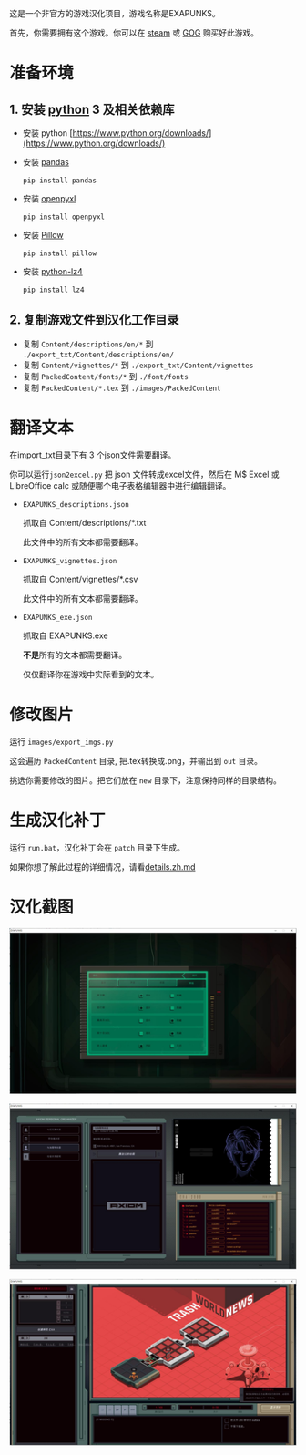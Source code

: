 这是一个非官方的游戏汉化项目，游戏名称是EXAPUNKS。

首先，你需要拥有这个游戏。你可以在 [steam](https://store.steampowered.com/app/716490/EXAPUNKS/) 或 [GOG](https://www.gog.com/game/exapunks) 购买好此游戏。

# 准备环境
## 1. 安装 [python](https://www.python.org/) 3 及相关依赖库

* 安装 python [https://www.python.org/downloads/](https://www.python.org/downloads/)

* 安装 [pandas](https://pandas.pydata.org/)

    ```
    pip install pandas
    ```
* 安装 [openpyxl](https://openpyxl.readthedocs.io/en/stable/)
    ```
    pip install openpyxl
    ```

* 安装 [Pillow](https://python-pillow.org/)
    ```
    pip install pillow
    ```

* 安装 [python-lz4](https://github.com/python-lz4/python-lz4)
    ```
    pip install lz4
    ```

## 2. 复制游戏文件到汉化工作目录

* 复制 ``Content/descriptions/en/*`` 到 ``./export_txt/Content/descriptions/en/``
* 复制 ``Content/vignettes/*`` 到 ``./export_txt/Content/vignettes``
* 复制 ``PackedContent/fonts/*`` 到 ``./font/fonts``
* 复制 ``PackedContent/*.tex`` 到 ``./images/PackedContent``

# 翻译文本
在import_txt目录下有 3 个json文件需要翻译。

你可以运行``json2excel.py`` 把 json 文件转成excel文件，然后在 M$ Excel 或 LibreOffice calc 或随便哪个电子表格编辑器中进行编辑翻译。

* ``EXAPUNKS_descriptions.json``

    抓取自 Content/descriptions/*.txt

    此文件中的所有文本都需要翻译。

* ``EXAPUNKS_vignettes.json``

    抓取自 Content/vignettes/*.csv

    此文件中的所有文本都需要翻译。

* ``EXAPUNKS_exe.json``

    抓取自 EXAPUNKS.exe

    **不是**所有的文本都需要翻译。
    
    仅仅翻译你在游戏中实际看到的文本。

# 修改图片
运行 ``images/export_imgs.py`` 

这会遍历 ``PackedContent`` 目录, 把.tex转换成.png，并输出到 ``out`` 目录。

挑选你需要修改的图片。把它们放在 ``new`` 目录下，注意保持同样的目录结构。

# 生成汉化补丁
运行 ``run.bat``，汉化补丁会在 ``patch`` 目录下生成。

如果你想了解此过程的详细情况，请看[details.zh.md](details.zh.md)

# 汉化截图
![](screenshot/screenshot_1.jpg)

![](screenshot/screenshot_2.jpg)

![](screenshot/screenshot_3.jpg)
